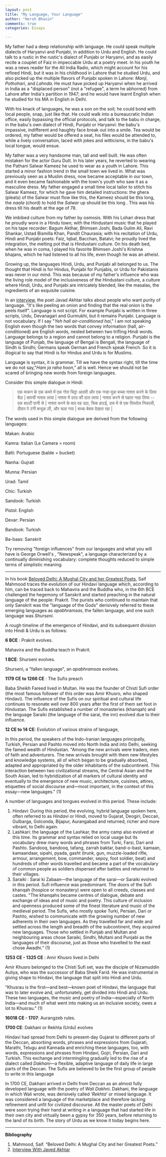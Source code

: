 ```yaml
---
layout: post
title: "My Language, Your Language"
author: "Hersh Bhasin"
comments: true
categories: Essays

---
```


My father had a deep relationship with language. He could speak multiple  dialects of Haryanvi and  Punjabi, in addition to Urdu and English. He could talk to a rustic in the rustic's dialect of Punjabi or Haryanvi, and  as easily recite a couplet of Faiz in impeccable Urdu at a poetry meet. In his youth he was a news reader for the All India Radio, which might account for his refined Hindi, but it was in his childhood in Lahore that he studied Urdu, and also picked up the multiple flavors of Punjabi spoken in Lahore: *Manji*, *Pothohari*, and *Lahnda*. He must have picked up Haryanvi when he arrived in India as a "displaced person" (not a "refugee", a term he abhorred) from Lahore after India's partition in 1947;  and he would have learnt English when he studied for his MA in English in Delhi.  

With his knack of languages, he was a son on the soil; he could bond with local people, snap,  just like that. He could  walk into a bureaucratic Indian office, easily bypassing the official protocols, and talk to the babu in charge, in the babu's own dialect of Hindi, Punjabi or Haryanvi:  the babu's impassive,  indifferent and haughty face  break  out into a smile. Tea would be ordered, my father would be offered a seat, his  files would be attended to, while a lively conversation,  laced with jokes and witticisms, in the babu's local tongue,  would ensue.  

My father was a very handsome man, tall and well built. He was often mistaken for the actor Guru Dutt. In his later years, he reverted to wearing the Pathani Salwar Kameez he used to wear as a  youth in Lahore. This  started a minor fashion trend in the small town we lived in. What was previously seen as a Muslim dress, now became acceptable in our town, and it even became fashionable with the  town's  youth who saw it as a masculine dress. My father engaged a small time local tailor to stitch his Salwar Kameez, for which he gave him detailed instructions: the  ghera (pleats) of the Salwar must  flow like this, the Kameez should be this long, the *naala* (chord)  to hold the *Salwar* up should be this long . This was his dress till his death at the age of 78.

We imbibed culture from my father by osmosis. With his Lohari dress that he proudly wore in a Hindu town; with the Hindustani music that he played on his tape recorder: Bagum Akthar, Bhimsen Joshi, Bada Gulim Ali, Ravi Shankar, Ustad Bismilla Khan, Pandit Chaurasia; with his recitation of Urdu, Hindi and Punjabi poets: Faiz, Iqbal, Bacchan, Batalvi; he proudly lived the integration, the melting pot that is Hindustani culture. On his death bed, when he was in coma,  I played  his favorite Bhimsen Joshi's Krishna bhajans, which he had listened to all his life, even though he was an  atheist. 

Growing up, the languages Hindi, Urdu, and Punjabi all belonged to us. The thought that Hindi is for Hindus, Punjabi for Punjabis, or  Urdu for Pakistanis was never in our mind. This was because of my father's influence who was the living role model of the inclusiveness of the Hindustani culture, a culture where Hindi, Urdu, and Punjabi are intricately blended, like the masalas, the ingredients of an exquisite   cuisine.

In an [interview](https://youtu.be/Cv3tfll9Sr0), the poet Javad Akhtar talks about people who want purity of language. "It's like peeling an onion and finding that the real onion is the peels itself".  Language is not script. For example Punjabi is written in three scripts, Urdu, Devanagari and Gurmukhi,  but it remains Punjabi. Language is not vocabulary. If I say "*Yeh hall air-conditioned hai*," I am not speaking English even though the two words that convey information (hall, air-conditioned) are English words,  nested between two trifling Hindi words. Language belongs to a region and  cannot belong to a religion. Punjabi is the language of Punjab, the language of Bengal is Bengali, the language of Sindh is Sindhi; Germans speak German and French speak French. So it is illogical to say that Hindi is for Hindus and Urdu is for Muslims.

Language is syntax, it is grammar. Till we have the syntax right, till the time we do not say,"*Ham ja raha hoon*," all is well. Hence we should not be scared of bringing new words from foreign languages. 

Consider this simple dialogue in Hindi:



> एक माकन के एक  कमरे में
> एक गोरा चिट्टा आदमी और
> एक नन्हा मुन्ना बच्चा
> नाश्ता करने के लिया बैठा |
> बावर्ची नाश्ता लाया |
> नाश्ता में उरद की दाल  लाया |
> नाश्ता करने से पहला नाहा लिया --
> एक बाल्टी पानी से |
> नाश्ता करने के बाद वह उठा, चिक हाटई,
> उस में से एक पिस्तोल निकाली,
> दीवार पे टंगी बन्दूक ली,
> और चला गया |
> बच्चा बेबस देखता रहा |



The words used in this simple dialogue are derived from the following languages:

Makan: Arabic

Kamra: Italian (Le Camera = room)

Balti: Portuguese (balde = bucket)

Nanha: Gujrati

Munna: Persian

Urad: Tamil

Chic: Turkish

Sandook: Turkish

Pistol: English

Devar: Persian

Bandook: Turkish

Ba-baas: Sanskrit

Try removing "foreign influences" from our languages and what you will have is George Orwell's , "Newspeak", a language characterized by a continually diminishing vocabulary: complete thoughts reduced to simple terms of simplistic meaning.

***



In his book [Beloved Delhi: A Mughal City and her Greatest Poets]( https://www.amazon.com/Beloved-Delhi-Mughal-Greatest-Poets/dp/9388326040), Saif Mahmood traces the evolution of our Hindavi language which, according to him, can be traced back to  Mahavira and the Buddha who, in the 6th  BCE challenged the hegemony of Sanskrit and started preaching in the natural language of the people: Prakrit. The purists who continued to maintain that only Sanskrit was the "language of the Gods" derisively referred to these emerging languages as *apabhramsas*, the fallen language, and one such language was *Shurseni*.

 A rough timeline of the emergence of Hindavi, and its subsequent division into  Hindi & Urdu is as follows:

**6 BCE** : Prakrit evolves.

Mahavira and the Buddha teach in Prakrit.

**1 BCE**: Shurseni evolves.

Shurseni, a "fallen language", an *apabhramsas* evolves.

**1179 CE to 1266 CE** : The Sufis preach

Baba Sheikh Fareed lived in Multan. He was the founder of Chisti Sufi order (the most famous follower of this order was Amir Khusro, who shaped Hindavi). The influence of the Sufis on our spiritual and cultural life continues to resonate well over 800 years after the first of them set foot in Hindustan.  The Sufis established a number of monasteries (khanqah) and the language Saraiki (the language of the sarai, the inn) evolved due to their influence.

**12 CE to 14 CE**: Evolution of various strains of language, 

In this period, the speakers of the Indo-Iranian languages principally, Turkish, Persian and Pashto moved into North India and into Delhi, seeking the famed wealth of Hindustan. "Among the new arrivals were traders, men of faith and adventurers. The new arrivals brought with them new lifestyles and knowledge systems, all of which began to be gradually absorbed, adapted and appropriated by the older inhabitants of the subcontinent. This interaction between two civilizational streams, the Central Asian and the South Asian, led to hybridization of all markers of cultural identity and eventually to the emergence of new music, architecture, cuisines, attires, etiquettes of social discourse and—most important, in the context of this essay—new languages." (1) 

A number of languages and tongues  evolved  in this period. These include:

1. Hindavi: During this period, the evolving, hybrid language spoken here, often referred to as *Hindavi* or Hindi, moved to Gujarat, Deogiri, Deccan, Gulbarga, Golconda, Bijapur, Aurangabad and returned, richer and more vibrant, to Delhi again. 
2. Lashkari:  the language of the Lashkar, the army camp also evolved at this time. Its grammar and syntax relied on local usage but its vocabulary drew many words and phrases from Turki, Farsi, Dari and Pashto. Sandooq, bandooq, tafang, zarrah baktar, band-o-bast, kamaan, kamaandaar, sipahi, pyada, gasht (trunk, gun, muzzle-loaded rifle, armour, arrangement, bow, commander, sepoy, foot soldier, beat) and hundreds of other words travelled and became a part of the vocabulary of common people as soldiers dispersed after battles and returned to their villages. 
3. Saraiki : Sarai ki Zabaan—the language of the sarai—or Saraiki evolved in this period. Sufi influence was predominant. The doors of the Sufi khanqah (hospice or monastery) were open to all creeds, classes and castes. "The khanqahs became centres of dialogue, debate and exchange of ideas and of music and poetry. This culture of inclusion and openness produced some of the finest literature and music of the medieval period. The Sufis, who mostly spoke Turki, Persian, Dari or Pashto, wished to communicate with the growing number of new adherents in their own languages. As they travelled far and wide and settled across the length and breadth of the subcontinent, they acquired new languages. Those who settled in Punjab and Multan and neighbouring areas chose Saraiki, Sindhi, Multani and Punjabi as the languages of their discourse, just as those who travelled to the east chose Awadhi.” (1)

**1253 CE - 1325 CE** : Amir Khusro lived in Delhi

Amir Khusro belonged to the Chisti Sufi set, was the disciple  of Nizamuddin Auliya, who was the successor of Baba Sheik Farid. He was instrumental in giving shape to Hindavi, the language that split into Hindi and Urdu.

“Khusrau is the first—and best—known poet of Hindavi, the language that was to later evolve and, unfortunately, get divided into Hindi and Urdu. These two languages, the music and poetry of India—especially of North India—and much of what went into making us an inclusive society, owes a lot to Khusrau.” (1)

**16018 CE - 1707**:  Aurangzeb rules.

**1700 CE**: Dakhani or Rekhta (Urdu) evolves

Hindavi had spread from Delhi to present-day Gujarat to different parts of the Deccan, absorbing words, phrases and expressions from Gujarati, Marathi, Telugu and Kannada and enriching these languages, too, with words, expressions and phrases from Hindavi, Gojri, Persian, Dari and Turkish. This exchange and intermingling gradually led to the rise of a dialect called *Dakhani*—a flexible, adaptive language of daily life in large parts of the Deccan. The Sufis are believed to be the first group of people to write in this language

In 1700 CE, Dakhani arrived in Delhi from Deccan as an almost fully developed language with the poetry of *Wali Dakhn*i. Dakhani, the language in which Wali wrote, was derisively called ‘*Rekhta*’ or mixed language. It was considered a language of the marketplace and therefore lacking refinement and unfit for civilized discourse.  All the master poets of Delhi were soon trying their hand at writing in a language that had started life in their own city and virtually been a gypsy for 350 years, before returning to the land of its birth. The story of Urdu as we know it today begins here.

***



**Bibliography**

1.  Mahmood, Saif. “Beloved Delhi: A Mughal City and her Greatest Poets.” 
2.  [Interview With Javed Akhtar](https://youtu.be/Cv3tfll9Sr0)



 





